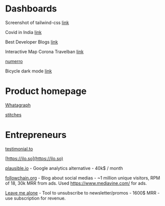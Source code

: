 # Dashboards

Screenshot of tailwind-css [link](https://twitter.com/steveschoger/status/1389233417037000706/photo/1) 

Covid in India [link](https://www.covid19india.org/)

Best Developer Blogs [link](https://bloggingfordevs.com/trends/)

Interactive Map Corona Travelban [link](https://lnkd.in/d8snTXa)

[numerro](https://www.numerro.io/?li_fat_id=d9e8d830-2dd4-4051-aa72-7b8a03ad0132)

Bicycle dark mode [link](https://public.tableau.com/app/profile/yvette/viz/MyBicycleHistory/MyBicycleHistory)


# Product homepage

[Whatagraph](https://whatagraph.com)

[stitches](https://stitches.dev/)

# Entrepreneurs

[testimonial.to](https://testimonial.to)

[https://ilo.so](https://ilo.so)

[plausible.io](https://plausible.io/?utm_medium=social&utm_source=Twitter&utm_campaign=profile) - Google analytics alternative - 40k$ / month

[followchain.org](https://www.followchain.org/) - Blog about social medias - ~1 million unique visitors, RPM of 18, 30k MRR from ads. Used https://www.mediavine.com/ for ads.

[Leave me alone](https://leavemealone.app/) - Tool to unsubscribe to newsletter/promos - 1600$ MRR - use subscription for revenue.
